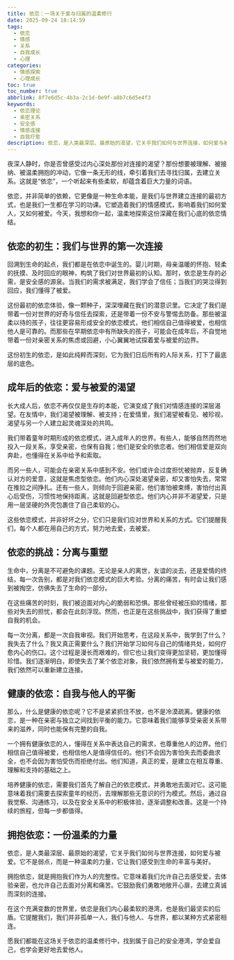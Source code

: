 ```yaml
---
title: 依恋：一场关于爱与归属的温柔修行
date: 2025-09-24 18:14:59
tags:
  - 依恋
  - 情感
  - 关系
  - 自我成长
  - 心理
categories:
  - 情感探索
  - 心理成长
toc: true
toc_number: true
abbrlink: 8f7e6d5c-4b3a-2c1d-0e9f-a8b7c6d5e4f3
keywords:
  - 依恋理论
  - 亲密关系
  - 安全感
  - 情感连接
  - 自我疗愈
description: 依恋，是人类最深层、最原始的渴望，它关乎我们如何与世界连接，如何爱与被爱。这篇文章将带你走进依恋的内心世界，探索它如何塑造我们的情感模式，又如何在每一次分离与重逢中，教会我们成长与疗愈。愿我们都能在这场温柔的修行中，找到属于自己的安全港湾。
---
```


夜深人静时，你是否曾感受过内心深处那份对连接的渴望？那份想要被理解、被接纳、被温柔拥抱的冲动，它像一条无形的线，牵引着我们去寻找归属，去建立关系。这就是“依恋”，一个听起来有些柔软，却蕴含着巨大力量的词语。

依恋，并非简单的依赖，它更像是一种生命本能，是我们与世界建立连接的最初方式，也是我们一生都在学习的功课。它塑造着我们的情感模式，影响着我们如何爱人，又如何被爱。今天，我想和你一起，温柔地探索这份深藏在我们心底的依恋情结。

## 依恋的初生：我们与世界的第一次连接

回溯到生命的起点，我们都是在依恋中诞生的。婴儿时期，母亲温暖的怀抱、轻柔的抚摸、及时回应的眼神，构筑了我们对世界最初的认知。那时，依恋是生存的必需，是安全感的源泉。当我们的需求被满足，我们学会了信任；当我们的哭泣得到回应，我们懂得了被爱。

这份最初的依恋体验，像一颗种子，深深埋藏在我们的潜意识里。它决定了我们是带着一份对世界的好奇与信任去探索，还是带着一份不安与警惕去防备。那些被温柔以待的孩子，往往更容易形成安全的依恋模式，他们相信自己值得被爱，也相信他人是可靠的。而那些在早期依恋中有所缺失的孩子，可能会在成年后，不自觉地带着一份对亲密关系的焦虑或回避，小心翼翼地试探着爱与被爱的边界。

这份初生的依恋，是如此纯粹而深刻，它为我们日后所有的人际关系，打下了最底层的底色。

## 成年后的依恋：爱与被爱的渴望

长大成人后，依恋不再仅仅是生存的本能，它演变成了我们对情感连接的深层渴望。在友情中，我们渴望被理解、被支持；在爱情里，我们渴望被看见、被珍视，渴望与另一个人建立起灵魂深处的共鸣。

我们带着童年时期形成的依恋模式，进入成年人的世界。有些人，能够自然而然地投入一段关系，享受亲密，也保有自我；他们是安全的依恋者。他们相信爱是双向奔赴，也懂得在关系中给予和索取。

而另一些人，可能会在亲密关系中感到不安。他们或许会过度担忧被抛弃，反复确认对方的爱意，这就是焦虑型依恋。他们内心深处渴望亲密，却又害怕失去，常常在推拉之间挣扎。还有一些人，则倾向于回避亲密，他们害怕被束缚，害怕付出真心后受伤，习惯性地保持距离，这就是回避型依恋。他们内心并非不渴望爱，只是用一层坚硬的外壳包裹住了自己柔软的心。

这些依恋模式，并非好坏之分，它们只是我们应对世界和关系的方式。它们提醒我们，每个人都在用自己的方式，努力地去爱，去被爱。

## 依恋的挑战：分离与重塑

生命中，分离是不可避免的课题。无论是亲人的离世，友谊的淡去，还是爱情的终结，每一次告别，都是对我们依恋模式的巨大考验。分离的痛苦，有时会让我们感到被掏空，仿佛失去了生命的一部分。

在这些痛苦的时刻，我们被迫面对内心的脆弱和恐惧。那些曾经被压抑的情绪，那些对失去的担忧，都会在此刻浮现。然而，也正是在这些挑战中，我们获得了重塑自我的机会。

每一次分离，都是一次自我审视。我们开始思考，在这段关系中，我学到了什么？我失去了什么？我又真正需要什么？我们开始学习如何与自己的情绪共处，如何疗愈内心的伤口。这个过程是漫长而艰难的，但它也让我们变得更加坚韧，更加懂得珍惜。我们逐渐明白，即使失去了某个依恋对象，我们依然拥有爱与被爱的能力，我们依然可以重新建立连接。

## 健康的依恋：自我与他人的平衡

那么，什么是健康的依恋呢？它不是紧紧抓住不放，也不是冷漠疏离。健康的依恋，是一种在亲密与独立之间找到平衡的能力。它意味着我们能够享受亲密关系带来的滋养，同时也能保有完整的自我。

一个拥有健康依恋的人，懂得在关系中表达自己的需求，也尊重他人的边界。他们相信自己值得被爱，也相信他人是值得信任的。他们不会因为害怕失去而委曲求全，也不会因为害怕受伤而拒绝付出。他们知道，真正的爱，是建立在相互尊重、理解和支持的基础之上。

培养健康的依恋，需要我们首先了解自己的依恋模式，并勇敢地去面对它。这可能意味着我们需要去探索童年的经历，去理解那些无意识的行为模式。然后，通过自我觉察、沟通练习，以及在安全关系中的积极体验，逐渐调整和改善。这是一个持续的旅程，但每一步都值得。

## 拥抱依恋：一份温柔的力量

依恋，是人类最深层、最原始的渴望，它关乎我们如何与世界连接，如何爱与被爱。它不是弱点，而是一种温柔的力量，它让我们感受到生命的丰富与美好。

拥抱依恋，就是拥抱我们作为人的完整性。它意味着我们允许自己去感受爱，去体验亲密，也允许自己去面对分离和痛苦。它鼓励我们勇敢地敞开心扉，去建立真诚而深刻的连接。

在这个充满变数的世界里，依恋是我们内心最柔软的港湾，也是我们最坚实的后盾。它提醒我们，我们并非孤单一人，我们与他人、与世界，都以某种方式紧密相连。

愿我们都能在这场关于依恋的温柔修行中，找到属于自己的安全港湾，学会爱自己，也学会更好地去爱他人。